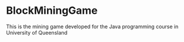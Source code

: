 # BlockMiningGame
This is the mining game developed for the Java programming course in University of Queensland

